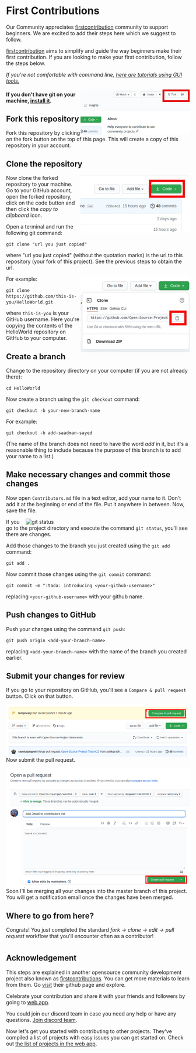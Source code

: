 
# First Contributions


Our Community appreciates [firstcontribution](https://github.com/firstcontributions/first-contributions) community to support beginners. We are excited to add their steps here which we suggest to follow.

[firstcontribution](https://github.com/firstcontributions/first-contributions)  aims to simplify and guide the way beginners make their first contribution. If you are looking to make your first contribution, follow the steps below.

_If you're not comfortable with command line, [here are tutorials using GUI tools.](#tutorials-using-other-tools)_

<img align="right" width="300" src="assets/Fork.jpg" alt="fork this repository" />

#### If you don't have git on your machine, [install it](https://help.github.com/articles/set-up-git/).

## Fork this repository

Fork this repository by clicking on the fork button on the top of this page.
This will create a copy of this repository in your account.

## Clone the repository

<img align="right" width="300" src="assets/Clone.jpg" alt="clone this repository" />

Now clone the forked repository to your machine. Go to your GitHub account, open the forked repository, click on the code button and then click the _copy to clipboard_ icon.

Open a terminal and run the following git command:

```
git clone "url you just copied"
```

where "url you just copied" (without the quotation marks) is the url to this repository (your fork of this project). See the previous steps to obtain the url.

<img align="right" width="300" src="assets/Copy_Url.jpg" alt="copy URL to clipboard" />

For example:

```
git clone https://github.com/this-is-you/HelloWorld.git
```

where `this-is-you` is your GitHub username. Here you're copying the contents of the HelloWorld repository on GitHub to your computer.

## Create a branch

Change to the repository directory on your computer (if you are not already there):

```
cd HelloWorld
```

Now create a branch using the `git checkout` command:

```
git checkout -b your-new-branch-name
```

For example:

```
git checkout -b add-saadman-sayed
```

(The name of the branch does not need to have the word _add_ in it, but it's a reasonable thing to include because the purpose of this branch is to add your name to a list.)

## Make necessary changes and commit those changes

Now open `Contributors.md` file in a text editor, add your name to it. Don't add it at the beginning or end of the file. Put it anywhere in between. Now, save the file.

<img align="right" width="450" src="https://firstcontributions.github.io/assets/Readme/git-status.png" alt="git status" />

If you go to the project directory and execute the command `git status`, you'll see there are changes.

Add those changes to the branch you just created using the `git add` command:

```
git add .
```

Now commit those changes using the `git commit` command:

```
git commit -m ":tada: introducing <your-github-username>"
```

replacing `<your-github-username>` with your github name.

## Push changes to GitHub

Push your changes using the command `git push`:

```
git push origin <add-your-branch-name>
```

replacing `<add-your-branch-name>` with the name of the branch you created earlier.

## Submit your changes for review

If you go to your repository on GitHub, you'll see a `Compare & pull request` button. Click on that button.

<img style="float: right;" src="assets/compare-and-pull-request.png" alt="create a pull request" />

Now submit the pull request.

<img style="float: right;" src="assets/create-pull-request.png" alt="submit pull request" />

Soon I'll be merging all your changes into the master branch of this project. You will get a notification email once the changes have been merged.

## Where to go from here?

Congrats! You just completed the standard _fork -> clone -> edit -> pull request_ workflow that you'll encounter often as a contributor!

# 

## Acknowledgement
This steps are explained in another opensource community development project also known as [firstcontributions](https://github.com/firstcontributions/first-contributions). You can get more materials to learn from them. Go [visit](https://firstcontributions.github.io/#project-list) their github page and explore.  

Celebrate your contribution and share it with your friends and followers by going to [web app](https://firstcontributions.github.io/#social-share).

You could join our discord team in case you need any help or have any questions. [Join discord team](https://discord.gg/cwAd9ey5).

Now let's get you started with contributing to other projects. They've compiled a list of projects with easy issues you can get started on. Check out [the list of projects in the web app](https://firstcontributions.github.io/#project-list).
